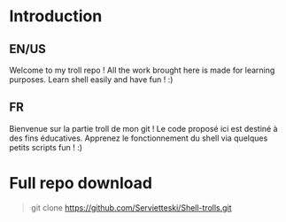 # Introduction



## EN/US


Welcome to my troll repo !
All the work brought here is made for learning purposes.
Learn shell easily and have fun ! :)



## FR


Bienvenue sur la partie troll de mon git !
Le code proposé ici est destiné à des fins éducatives.
Apprenez le fonctionnement du shell via quelques petits scripts fun ! :)




# Full repo download 


> git clone https://github.com/Servietteski/Shell-trolls.git
